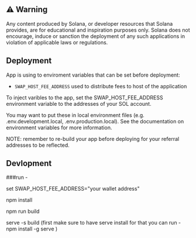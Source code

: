 ## ⚠️ Warning

Any content produced by Solana, or developer resources that Solana provides, are for educational and inspiration purposes only. Solana does not encourage, induce or sanction the deployment of any such applications in violation of applicable laws or regulations.

## Deployment

App is using to enviroment variables that can be set before deployment:

- `SWAP_HOST_FEE_ADDRESS` used to distribute fees to host of the application

To inject varibles to the app, set the SWAP_HOST_FEE_ADDRESS environment variable to the addresses of your SOL account.

You may want to put these in local environment files (e.g. .env.development.local, .env.production.local). See the documentation on environment variables for more information.

NOTE: remember to re-build your app before deploying for your referral addresses to be reflected.

## Devlopment

###run -

set  SWAP_HOST_FEE_ADDRESS="your wallet address"

npm install 

npm run build 

serve -s  build (first make sure to have serve install for that you can run -  npm install -g serve )


